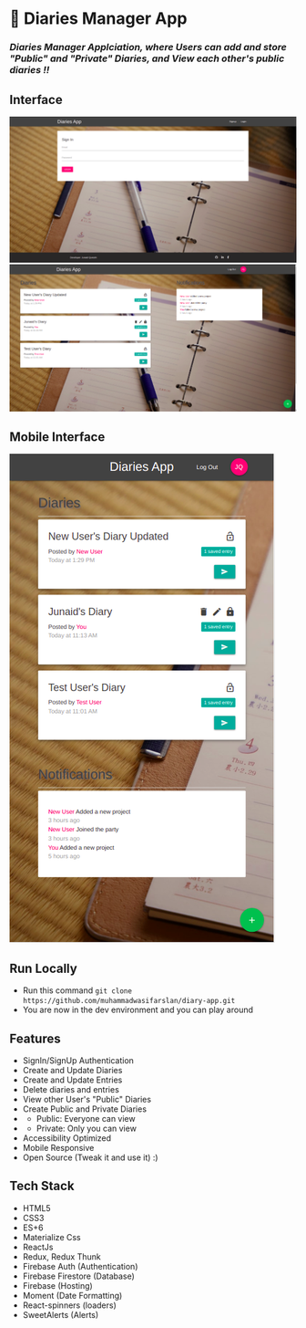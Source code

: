 # :closed_book: Diaries Manager App

### _Diaries Manager Applciation, where Users can add and store "Public" and "Private" Diaries, and View each other's public diaries !!_

## Interface

<img src='./projectImages/diariesHome.png/' />
<img src='./projectImages/diariesDashboard.png/' />

## Mobile Interface

<img src='./projectImages/diariesMobile.png/' />

## Run Locally

- Run this command `git clone https://github.com/muhammadwasifarslan/diary-app.git`
- You are now in the dev environment and you can play around

## Features

- SignIn/SignUp Authentication
- Create and Update Diaries
- Create and Update Entries
- Delete diaries and entries
- View other User's "Public" Diaries
- Create Public and Private Diaries
- - Public: Everyone can view
- - Private: Only you can view
- Accessibility Optimized
- Mobile Responsive
- Open Source (Tweak it and use it) :)

## Tech Stack

- HTML5
- CSS3
- ES+6
- Materialize Css
- ReactJs
- Redux, Redux Thunk
- Firebase Auth (Authentication)
- Firebase Firestore (Database)
- Firebase (Hosting)
- Moment (Date Formatting)
- React-spinners (loaders)
- SweetAlerts (Alerts)
